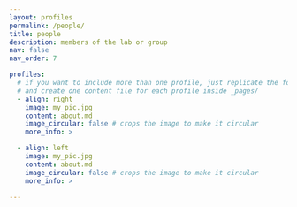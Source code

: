 ```yaml
---
layout: profiles
permalink: /people/
title: people
description: members of the lab or group
nav: false
nav_order: 7

profiles:
  # if you want to include more than one profile, just replicate the following block
  # and create one content file for each profile inside _pages/
  - align: right
    image: my_pic.jpg
    content: about.md
    image_circular: false # crops the image to make it circular
    more_info: >

  - align: left
    image: my_pic.jpg
    content: about.md
    image_circular: false # crops the image to make it circular
    more_info: >

---
```


